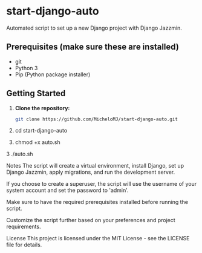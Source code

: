 # start-django-auto

Automated script to set up a new Django project with Django Jazzmin.

## Prerequisites (make sure these are installed)

- git
- Python 3
- Pip (Python package installer)

## Getting Started

1. **Clone the repository:**

   ```bash
   git clone https://github.com/MicheloMJ/start-django-auto.git

1. cd start-django-auto

2. chmod +x auto.sh

3 ./auto.sh


Notes
The script will create a virtual environment, install Django, set up Django Jazzmin, apply migrations, and run the development server.

If you choose to create a superuser, the script will use the username of your system account and set the password to 'admin'.

Make sure to have the required prerequisites installed before running the script.

Customize the script further based on your preferences and project requirements.


License
This project is licensed under the MIT License - see the LICENSE file for details.